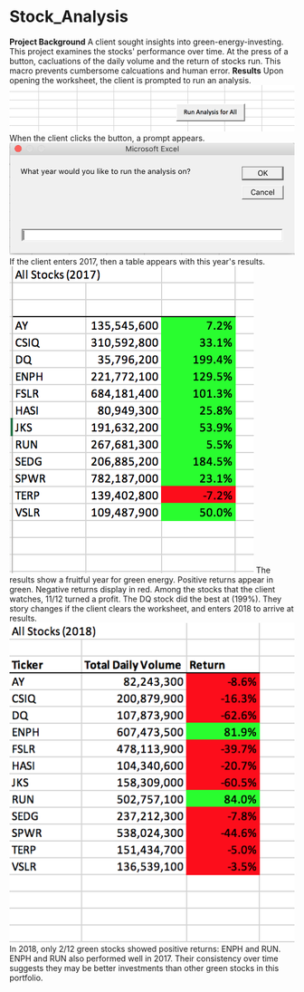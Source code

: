 # Stock_Analysis
**Project Background**
A client sought insights into green-energy-investing. This project examines the stocks' performance over time. At the press of a button, cacluations of the daily volume and the return of stocks run. This macro prevents cumbersome calcuations and human error.
**Results**
Upon opening the worksheet, the client is prompted to run an analysis.
![Run%20Analysis%20Image](https://github.com/dagibbins186/Stock_Analysis/blob/main/Resources/Run%20Analysis%20Image.png)
When the client clicks the button, a prompt appears.
![Prompt](https://github.com/dagibbins186/Stock_Analysis/blob/main/Resources/Prompt.png)
If the client enters 2017, then a table appears with this year's results.
![2017_Analysis_Results](https://github.com/dagibbins186/Stock_Analysis/blob/main/Resources/2017_Analysis_Results.png)
The results show a fruitful year for green energy. Positive returns appear in green. Negative returns display in red. Among the stocks that the client watches, 11/12 turned a profit. The DQ stock did the best at (199%). They story changes if the client clears the worksheet, and enters 2018 to arrive at results.
![2018_Analysis_Results](https://github.com/dagibbins186/Stock_Analysis/blob/main/Resources/2018_Analysis_Results.png) In 2018, only 2/12 green stocks showed positive returns: ENPH and RUN. ENPH and RUN also performed well in 2017. Their consistency over time suggests they may be better investments than other green stocks in this portfolio. 
